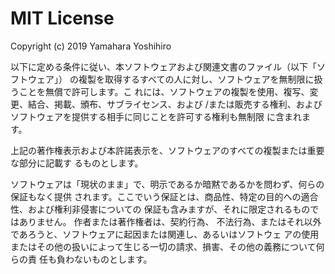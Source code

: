 # MIT License

Copyright (c) 2019 Yamahara Yoshihiro

以下に定める条件に従い、本ソフトウェアおよび関連文書のファイル（以下「ソフトウェア」）
の複製を取得するすべての人に対し、ソフトウェアを無制限に扱うことを無償で許可します。こ
れには、ソフトウェアの複製を使用、複写、変更、結合、掲載、頒布、サブライセンス、および
/または販売する権利、およびソフトウェアを提供する相手に同じことを許可する権利も無制限
に含まれます。

上記の著作権表示および本許諾表示を、ソフトウェアのすべての複製または重要な部分に記載す
るものとします。

ソフトウェアは「現状のまま」で、明示であるか暗黙であるかを問わず、何らの保証もなく提供
されます。ここでいう保証とは、商品性、特定の目的への適合性、および権利非侵害についての
保証も含みますが、それに限定されるものではありません。 作者または著作権者は、契約行為、
不法行為、またはそれ以外であろうと、ソフトウェアに起因または関連し、あるいはソフトウェ
アの使用またはその他の扱いによって生じる一切の請求、損害、その他の義務について何らの責
任も負わないものとします。
